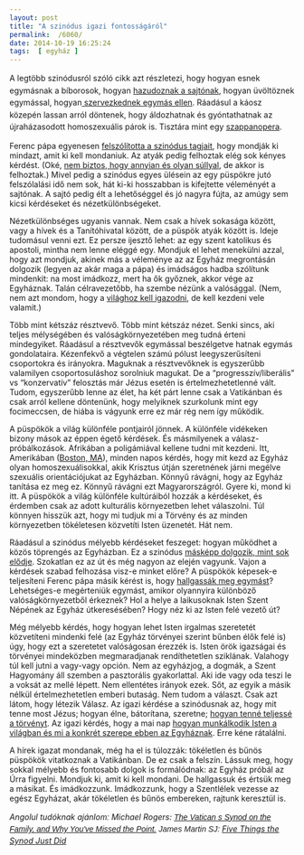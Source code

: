 ```yaml
---
layout: post
title: "A szinódus igazi fontosságáról"
permalink:  /6060/ 
date: 2014-10-19 16:25:24
tags:  [ egyház ] 
---
```

<p class="p1"><span style="line-height: 1.538em;">A legtöbb szinódusról szóló cikk azt részletezi, hogy hogyan esnek egymásnak a bíborosok, hogyan </span><a href="http://www.catholicworldreport.com/Blog/3439/card_kasper_denies_he_gave_interview_journalist_posts_recording_of_interview.aspx" style="line-height: 1.538em;"><span class="s2">hazudoznak a sajtónak</span></a><span style="line-height: 1.538em;">, hogyan üvöltöznek egymással, hogyan</span><a href="http://kereszteny.mandiner.hu/cikk/20141015_beverly_de_soto_romai_szinodus_mit_akarnak_a_nemetek" style="line-height: 1.538em;"><span class="s2"> szervezkednek egymás ellen</span></a><span style="line-height: 1.538em;">. Ráadásul a káosz közepén lassan arról döntenek, hogy áldozhatnak és gyóntathatnak az újraházasodott homoszexuális párok is. Tisztára mint egy </span><a href="http://www.cruxnow.com/church/2014/10/16/synod-is-more-and-more-like-a-soap-opera/" style="line-height: 1.538em;"><span class="s2">szappanopera</span></a><span >.</span></p>

<!--break-->

<p class="p3"><span class="s1">Ferenc pápa egyenesen <a href="http://w2.vatican.va/content/francesco/it/speeches/2014/october/documents/papa-francesco_20141006_padri-sinodali.html"><span class="s2">felszólította a szinódus tagjait</span></a>, hogy mondják ki mindazt, amit ki kell mondaniuk. Az atyák pedig felhoztak elég sok kényes kérdést. (Oké, <a href="http://kereszteny.mandiner.hu/cikk/20141015_romai_szinodus_csak_egy_puspok_emlitette_melegparok"><span class="s2">nem biztos, hogy annyian és olyan súllyal</span></a>, de akkor is felhoztak.) Mivel pedig a szinódus egyes ülésein az egy püspökre jutó felszólalási idő nem sok, hát ki-ki hosszabban is kifejtette véleményét a sajtónak. A sajtó pedig élt a lehetőséggel és jó nagyra fújta, az amúgy sem kicsi kérdéseket és nézetkülönbségeket.&nbsp;</span></p><p class="p3"><span class="s1">Nézetkülönbséges ugyanis vannak. Nem csak a hívek sokasága között, vagy a hívek és a Tanítóhivatal között, de a püspök atyák között is. Ideje tudomásul venni ezt. Ez persze ijesztő lehet: az egy szent katolikus és apostoli, mintha nem lenne eléggé egy. Mondjuk el lehet menekülni azzal, hogy azt mondjuk, akinek más a véleménye az az Egyház megrontásán dolgozik (legyen az akár maga a pápa) és imádságos hadba szólítunk mindenkit: na most imádkozz, mert ha ők győznek, akkor vége az Egyháznak. Talán célravezetőbb, ha szembe nézünk a valósággal. (Nem, nem azt mondom, hogy a <a href="https://www.facebook.com/CatholicMemebase/photos/a.100239920125759.354.100237920125959/371968076286274/?type=1"><span class="s2">világhoz kell igazodni</span></a>, de kell kezdeni vele valamit.)</span></p><p class="p3"><span class="s1">Több mint kétszáz résztvevő. Több mint kétszáz nézet. Senki sincs, aki teljes mélységében és valóságkörnyezetében meg tudná érteni mindegyiket. Ráadásul a résztvevők egymással beszélgetve hatnak egymás gondolataira. Kézenfekvő a végtelen számú pólust leegyszerűsíteni csoportokra és irányokra. Maguknak a résztvevőknek is egyszerűbb valamilyen csoportosuláshoz sorolniuk magukat. De a “progresszív/liberális” vs “konzervatív” felosztás már Jézus esetén is értelmezhetetlenné vált. Tudom, egyszerűbb lenne az élet, ha két párt lenne csak a Vatikánban és csak arról kellene döntenünk, hogy melyiknek szurkolunk mint egy focimeccsen, de hiába is vágyunk erre ez már rég nem így működik.</span></p><p class="p3"><span class="s1">A püspökök a világ különféle pontjairól jönnek. A különféle vidékeken bizony mások az éppen égető kérdések. És másmilyenek a válasz-próbálkozások. Afrikában a poligámiával kellene tudni mit kezdeni. Itt, Amerikában (<a href="http://www.bc.edu/schools/stm.html"><span class="s2">Boston, MA</span></a>), minden napos kérdés, hogy mit kezd az Egyház olyan homoszexuálisokkal, akik Krisztus útján szeretnének járni megélve szexuális orientációjukat az Egyházban. Könnyű rávágni, hogy az Egyház tanítása ez meg ez. Könnyű rávágni ezt Magyarországról. Gyere ki, mond ki itt. A püspökök a világ különféle kultúráiból hozzák a kérdéseket, és érdemben csak az adott kulturális környezetben lehet válaszolni. Túl könnyen hisszük azt, hogy mi tudjuk mi a Törvény és az minden környezetben tökéletesen közvetíti Isten üzenetét. Hát nem.</span></p><p class="p3"><span class="s1">Ráadásul a szinódus mélyebb kérdéseket feszeget: hogyan működhet a közös töprengés az Egyházban. Ez a szinódus <a href="http://ncronline.org/blogs/faith-and-justice/how-synod-process-different-under-pope-francis"><span class="s2">másképp dolgozik, mint sok elődje</span></a>. Szokatlan ez az út és még nagyon az elején vagyunk. Vajon a kérdések szabad felhozása visz-e minket előre? A püspökök képesek-e teljesíteni Ferenc pápa másik kérést is, hogy <a href="http://w2.vatican.va/content/francesco/it/speeches/2014/october/documents/papa-francesco_20141006_padri-sinodali.html"><span class="s2">hallgassák meg egymást</span></a>? Lehetséges-e megérteniük egymást, amikor olyannyira különböző valóságkörnyezetből érkeznek? Hol a helye </span><span class="s3">a laikusoknak</span><span class="s1"> Isten Szent Népének az Egyház útkeresésében? Hogy néz ki az Isten felé vezető út?&nbsp;</span></p><p class="p3"><span class="s1">Még mélyebb kérdés, hogy hogyan lehet Isten irgalmas szeretetét közvetíteni mindenki felé (az Egyház törvényei szerint bűnben élők felé is) úgy, hogy ezt a szeretetet valóságosan érezzék is. Isten örök igazságai és törvényei mindeközben megmaradjanak rendíthetetlen sziklának. Valahogy túl kell jutni a vagy-vagy opción. Nem az egyházjog, a dogmák, a Szent Hagyomány áll szemben a pasztorális gyakorlattal. Aki ide vagy oda teszi le a voksát az mellé lépett. Nem ellentétes irányok ezek. Sőt, az egyik a másik nélkül értelmezhetetlen emberi butaság. Nem tudom a választ. Csak azt látom, hogy létezik Válasz. Az igazi kérdése a szinódusnak az, hogy mit tenne most Jézus; hogyan élne, bátorítana, szeretne; <a href="http://szentiras.hu/SZIT/Mt%205"><span class="s2">hogyan tenné teljessé a törvényt</span></a>. Az igazi kérdés, hogy a mai nap <a href="https://www.facebook.com/photo.php?fbid=10152724231222508&amp;set=a.41586807507.49886.772417507&amp;type=1"><span class="s2">hogyan munkálkodik Isten a világban és mi a konkrét szerepe ebben az Egyháznak</span></a>. Erre kéne rátalálni.</span></p><p class="p3"><span class="s1">A hírek igazat mondanak, még ha el is túlozzák: tökéletlen és bűnös püspökök vitatkoznak a Vatikánban. De ez csak a felszín. Lássuk meg, hogy sokkal mélyebb és fontosabb dolgok is formálódnak: az Egyház próbál az Úrra figyelni. Mondjuk ki, amit ki kell mondani. De hallgassuk és értsük meg a másikat. És imádkozzunk. Imádkozzunk, hogy a Szentlélek vezesse az egész Egyházat, akár tökéletlen és bűnös embereken, rajtunk keresztül is.&nbsp;</span></p><p class="p3"><em>Angolul tudóknak ajánlo<span style="color: rgb(34, 34, 34); font-family: arial, sans-serif; line-height: 1.538em;">m:</span>  
<span style="line-height: 1.538em;">Michael Rogers:&nbsp;</span><a href="http://www.huffingtonpost.com/rev-mr-michael-rogers-sj/the-vaticans-synod-on-the_b_6002884.html" style="line-height: 1.538em; font-family: arial, sans-serif;">The Vatican s Synod on the Family, and Why You've Missed the Point.</a>  
<span style="color: rgb(34, 34, 34); font-family: arial, sans-serif; line-height: 1.538em;">James Martin SJ:&nbsp;</span><a href="http://americamagazine.org/node/160552" >Five Things the Synod Just Did</a></em></p>